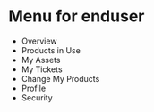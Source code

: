 # Menu for enduser
- Overview
- Products in Use
- My Assets
- My Tickets
- Change My Products
- Profile
- Security
